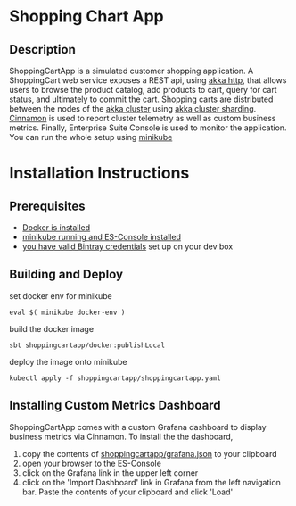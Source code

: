 # Shopping Chart App

## Description

ShoppingCartApp is a simulated customer shopping application.  A ShoppingCart web service exposes a REST api, using 
[akka http](https://doc.akka.io/docs/akka-http/current/), that allows users to browse the product catalog, add products 
to cart, query for cart status, and ultimately to commit the cart.  Shopping carts are distributed between the nodes of
the [akka cluster](https://doc.akka.io/docs/akka/current/cluster-usage.html) using 
[akka cluster sharding](https://doc.akka.io/docs/akka/current/cluster-sharding.html). 
[Cinnamon](https://developer.lightbend.com/docs/cinnamon/current/getting-started/start.html) is used to report cluster 
telemetry as well as custom business metrics.  Finally, Enterprise Suite Console is used to monitor the application.  You 
can run the whole setup using [minikube](https://kubernetes.io/docs/setup/minikube/)

# Installation Instructions

## Prerequisites

- [Docker is installed](https://www.docker.com/community-edition)
- [minikube running and ES-Console installed](https://docs.google.com/document/d/10A3qyMr04kBPpjQSLH6iJsu9yICL7T_fc0u6HRUSIdc/view)
- [you have valid Bintray credentials](https://developer.lightbend.com/docs/reactive-platform/2.0/setup/setup-sbt.html#bintray-credentials) 
set up on your dev box

## Building and Deploy

set docker env for minikube

```
eval $( minikube docker-env )
```

build the docker image

```
sbt shoppingcartapp/docker:publishLocal
```  

deploy the image onto minikube

```
kubectl apply -f shoppingcartapp/shoppingcartapp.yaml
```

## Installing Custom Metrics Dashboard

ShoppingCartApp comes with a custom Grafana dashboard to display business metrics via Cinnamon. To install the the dashboard, 

1. copy the contents of [shoppingcartapp/grafana.json](grafana.json) to your clipboard
1. open your browser to the ES-Console
1. click on the Grafana link in the upper left corner
1. click on the 'Import Dashboard' link in Grafana from the left navigation bar.  Paste the contents of your clipboard 
and click 'Load'
